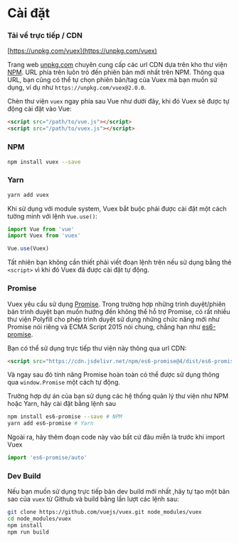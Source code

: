 # Cài đặt

### Tải về trực tiếp / CDN

[https://unpkg.com/vuex](https://unpkg.com/vuex)

<!--email_off-->
Trang web [unpkg.com](https://unpkg.com) chuyên cung cấp các url CDN dựa trên kho thư viện [NPM](https://npmjs.com). URL phía trên luôn trỏ đến phiên bản mới nhất trên NPM. Thông qua URL, bạn cũng có thể tự chọn phiên bản/tag của Vuex mà bạn muốn sử dụng, ví dụ như `https://unpkg.com/vuex@2.0.0`.
<!--/email_off-->

Chèn thư viện `vuex` ngay phía sau Vue như dưới đây, khi đó Vuex sẽ được tự động cài đặt vào Vue:

``` html
<script src="/path/to/vue.js"></script>
<script src="/path/to/vuex.js"></script>
```

### NPM

``` bash
npm install vuex --save
```

### Yarn

``` bash
yarn add vuex
```

Khi sử dụng với module system, Vuex bắt buộc phải được cài đặt một cách tường minh với lệnh `Vue.use()`:

``` js
import Vue from 'vue'
import Vuex from 'vuex'

Vue.use(Vuex)
```

Tất nhiên bạn không cần thiết phải viết đoạn lệnh trên nếu sử dụng bằng thẻ `<script>` vì khi đó Vuex đã được cài đặt tự động.

### Promise

Vuex yêu cầu sử dụng [Promise](https://developer.mozilla.org/en-US/docs/Web/JavaScript/Guide/Using_promises). Trong trường hợp những trình duyệt/phiên bản trình duyệt bạn muốn hướng đến không thể hỗ trợ Promise, có rất nhiều thư viện Polyfill cho phép trình duyệt sử dụng những chức năng mới như Promise nói riêng và ECMA Script 2015 nói chung, chẳng hạn như [es6-promise](https://github.com/stefanpenner/es6-promise).

Bạn có thể sử dụng trực tiếp thư viện này thông qua url CDN:

``` html
<script src="https://cdn.jsdelivr.net/npm/es6-promise@4/dist/es6-promise.auto.js"></script>
```

Và ngay sau đó tính năng Promise hoàn toàn có thể được sử dụng thông qua `window.Promise` một cách tự động.

Trường hợp dự án của bạn sử dụng các hệ thống quản lý thư viện như NPM hoặc Yarn, hãy cài đặt bằng lệnh sau

``` bash
npm install es6-promise --save # NPM
yarn add es6-promise # Yarn
```

Ngoài ra, hãy thêm đoạn code này vào bất cứ đâu miễn là trước khi import Vuex

``` js
import 'es6-promise/auto'
```

### Dev Build

Nếu bạn muốn sử dụng trực tiếp bản dev build mới nhất ,hãy tự tạo một bản sao của `vuex` từ Github và build bằng lần lượt các lệnh sau:

``` bash
git clone https://github.com/vuejs/vuex.git node_modules/vuex
cd node_modules/vuex
npm install
npm run build
```
